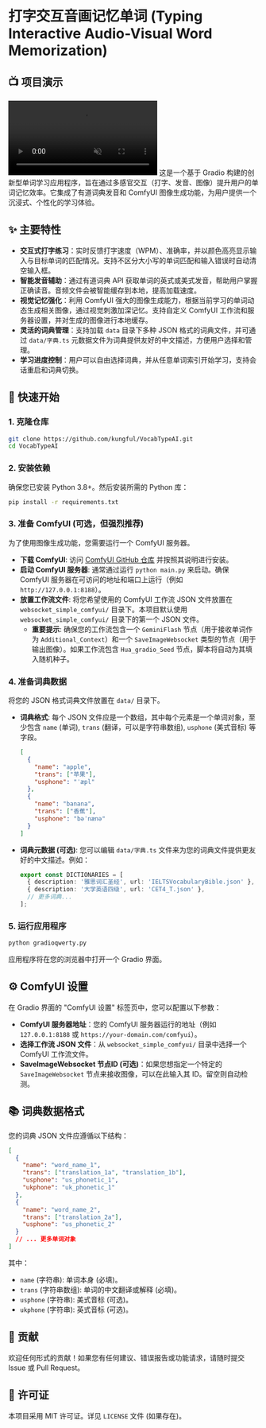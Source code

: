 # 打字交互音画记忆单词 (Typing Interactive Audio-Visual Word Memorization)
## 📺 项目演示

<!-- 注意：GitHub 的 Markdown 渲染器对直接嵌入视频的支持有限。如果视频无法播放，建议将其上传到 YouTube/Bilibili 等平台，然后在此处嵌入链接，或将视频转换为 GIF 格式。 -->
<video src="https://github.com/user-attachments/assets/b9f21bd2-b38e-4287-a20c-7cb7b3cfaac7" controls muted loop style="max-width: 100%; height: auto;">
  您的浏览器不支持视频播放。请点击 <a href="https://github.com/user-attachments/assets/b9f21bd2-b38e-4287-a20c-7cb7b3cfaac7">这里</a> 下载视频。
</video>
这是一个基于 Gradio 构建的创新型单词学习应用程序，旨在通过多感官交互（打字、发音、图像）提升用户的单词记忆效率。它集成了有道词典发音和 ComfyUI 图像生成功能，为用户提供一个沉浸式、个性化的学习体验。

## ✨ 主要特性

*   **交互式打字练习**：实时反馈打字速度（WPM）、准确率，并以颜色高亮显示输入与目标单词的匹配情况。支持不区分大小写的单词匹配和输入错误时自动清空输入框。
*   **智能发音辅助**：通过有道词典 API 获取单词的英式或美式发音，帮助用户掌握正确读音。音频文件会被智能缓存到本地，提高加载速度。
*   **视觉记忆强化**：利用 ComfyUI 强大的图像生成能力，根据当前学习的单词动态生成相关图像，通过视觉刺激加深记忆。支持自定义 ComfyUI 工作流和服务器设置，并对生成的图像进行本地缓存。
*   **灵活的词典管理**：支持加载 `data` 目录下多种 JSON 格式的词典文件，并可通过 `data/字典.ts` 元数据文件为词典提供友好的中文描述，方便用户选择和管理。
*   **学习进度控制**：用户可以自由选择词典，并从任意单词索引开始学习，支持会话重启和词典切换。

## 🚀 快速开始

### 1. 克隆仓库

```bash
git clone https://github.com/kungful/VocabTypeAI.git
cd VocabTypeAI
```

### 2. 安装依赖

确保您已安装 Python 3.8+。然后安装所需的 Python 库：

```bash
pip install -r requirements.txt
```

### 3. 准备 ComfyUI (可选，但强烈推荐)

为了使用图像生成功能，您需要运行一个 ComfyUI 服务器。
*   **下载 ComfyUI**: 访问 [ComfyUI GitHub 仓库](https://github.com/comfyanonymous/ComfyUI) 并按照其说明进行安装。
*   **启动 ComfyUI 服务器**: 通常通过运行 `python main.py` 来启动。确保 ComfyUI 服务器在可访问的地址和端口上运行（例如 `http://127.0.0.1:8188`）。
*   **放置工作流文件**: 将您希望使用的 ComfyUI 工作流 JSON 文件放置在 `websocket_simple_comfyui/` 目录下。本项目默认使用 `websocket_simple_comfyui/` 目录下的第一个 JSON 文件。
    *   **重要提示**: 确保您的工作流包含一个 `GeminiFlash` 节点（用于接收单词作为 `Additional_Context`）和一个 `SaveImageWebsocket` 类型的节点（用于输出图像）。如果工作流包含 `Hua_gradio_Seed` 节点，脚本将自动为其填入随机种子。

### 4. 准备词典数据

将您的 JSON 格式词典文件放置在 `data/` 目录下。
*   **词典格式**: 每个 JSON 文件应是一个数组，其中每个元素是一个单词对象，至少包含 `name` (单词), `trans` (翻译，可以是字符串数组), `usphone` (美式音标) 等字段。
    ```json
    [
      {
        "name": "apple",
        "trans": ["苹果"],
        "usphone": "ˈæpl"
      },
      {
        "name": "banana",
        "trans": ["香蕉"],
        "usphone": "bəˈnænə"
      }
    ]
    ```
*   **词典元数据 (可选)**: 您可以编辑 `data/字典.ts` 文件来为您的词典文件提供更友好的中文描述。例如：
    ```typescript
    export const DICTIONARIES = [
      { description: '雅思词汇圣经', url: 'IELTSVocabularyBible.json' },
      { description: '大学英语四级', url: 'CET4_T.json' },
      // 更多词典...
    ];
    ```

### 5. 运行应用程序

```bash
python gradioqwerty.py
```

应用程序将在您的浏览器中打开一个 Gradio 界面。



## ⚙️ ComfyUI 设置

在 Gradio 界面的 "ComfyUI 设置" 标签页中，您可以配置以下参数：

*   **ComfyUI 服务器地址**：您的 ComfyUI 服务器运行的地址（例如 `127.0.0.1:8188` 或 `https://your-domain.com/comfyui`）。
*   **选择工作流 JSON 文件**：从 `websocket_simple_comfyui/` 目录中选择一个 ComfyUI 工作流文件。
*   **SaveImageWebsocket 节点ID (可选)**：如果您想指定一个特定的 `SaveImageWebsocket` 节点来接收图像，可以在此输入其 ID。留空则自动检测。

## 📚 词典数据格式

您的词典 JSON 文件应遵循以下结构：

```json
[
  {
    "name": "word_name_1",
    "trans": ["translation_1a", "translation_1b"],
    "usphone": "us_phonetic_1",
    "ukphone": "uk_phonetic_1"
  },
  {
    "name": "word_name_2",
    "trans": ["translation_2a"],
    "usphone": "us_phonetic_2"
  }
  // ... 更多单词对象
]
```
其中：
*   `name` (字符串): 单词本身 (必填)。
*   `trans` (字符串数组): 单词的中文翻译或解释 (必填)。
*   `usphone` (字符串): 美式音标 (可选)。
*   `ukphone` (字符串): 英式音标 (可选)。

## 🤝 贡献

欢迎任何形式的贡献！如果您有任何建议、错误报告或功能请求，请随时提交 Issue 或 Pull Request。

## 📄 许可证

本项目采用 MIT 许可证。详见 `LICENSE` 文件 (如果存在)。
